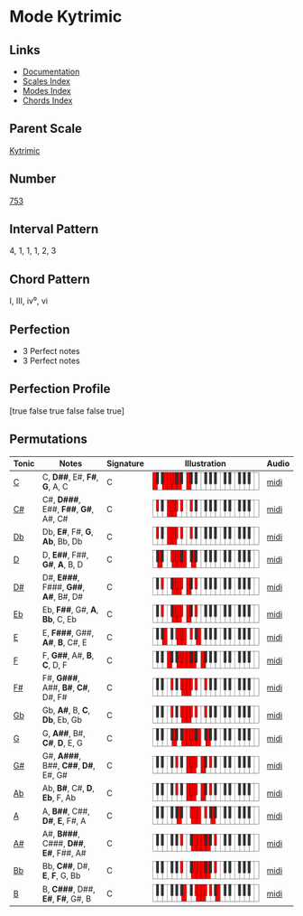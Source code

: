 # Mode Kytrimic

## Links

- [Documentation](index.md)
- [Scales Index](Scales.md)
- [Modes Index](Modes.md)
- [Chords Index](Chords.md)

## Parent Scale

[Kytrimic](ScaleKytrimic.md)

## Number

[753](https://ianring.com/musictheory/scales/753)

## Interval Pattern

4, 1, 1, 1, 2, 3

## Chord Pattern

I, III, iv⁰, vi

## Perfection

- 3 Perfect notes
- 3 Perfect notes

## Perfection Profile

[true false true false false true]

## Permutations

| Tonic | Notes | Signature | Illustration | Audio |
|-------|-------|-----------|--------------|-------|
| [C](ModeCNaturalKytrimic.md) | C, **D##**, E#, **F#**, **G**, A, C | C | ![CNaturalKytrimic](ModeCNaturalKytrimic.png) | [midi](https://github.com/edipermadi/music/blob/main/docs/ModeCNaturalKytrimic.mid?raw=true) |
| [C#](ModeCSharpKytrimic.md) | C#, **D###**, E##, **F##**, **G#**, A#, C# | C | ![CSharpKytrimic](ModeCSharpKytrimic.png) | [midi](https://github.com/edipermadi/music/blob/main/docs/ModeCSharpKytrimic.mid?raw=true) |
| [Db](ModeDFlatKytrimic.md) | Db, **E#**, F#, **G**, **Ab**, Bb, Db | C | ![DFlatKytrimic](ModeDFlatKytrimic.png) | [midi](https://github.com/edipermadi/music/blob/main/docs/ModeDFlatKytrimic.mid?raw=true) |
| [D](ModeDNaturalKytrimic.md) | D, **E##**, F##, **G#**, **A**, B, D | C | ![DNaturalKytrimic](ModeDNaturalKytrimic.png) | [midi](https://github.com/edipermadi/music/blob/main/docs/ModeDNaturalKytrimic.mid?raw=true) |
| [D#](ModeDSharpKytrimic.md) | D#, **E###**, F###, **G##**, **A#**, B#, D# | C | ![DSharpKytrimic](ModeDSharpKytrimic.png) | [midi](https://github.com/edipermadi/music/blob/main/docs/ModeDSharpKytrimic.mid?raw=true) |
| [Eb](ModeEFlatKytrimic.md) | Eb, **F##**, G#, **A**, **Bb**, C, Eb | C | ![EFlatKytrimic](ModeEFlatKytrimic.png) | [midi](https://github.com/edipermadi/music/blob/main/docs/ModeEFlatKytrimic.mid?raw=true) |
| [E](ModeENaturalKytrimic.md) | E, **F###**, G##, **A#**, **B**, C#, E | C | ![ENaturalKytrimic](ModeENaturalKytrimic.png) | [midi](https://github.com/edipermadi/music/blob/main/docs/ModeENaturalKytrimic.mid?raw=true) |
| [F](ModeFNaturalKytrimic.md) | F, **G##**, A#, **B**, **C**, D, F | C | ![FNaturalKytrimic](ModeFNaturalKytrimic.png) | [midi](https://github.com/edipermadi/music/blob/main/docs/ModeFNaturalKytrimic.mid?raw=true) |
| [F#](ModeFSharpKytrimic.md) | F#, **G###**, A##, **B#**, **C#**, D#, F# | C | ![FSharpKytrimic](ModeFSharpKytrimic.png) | [midi](https://github.com/edipermadi/music/blob/main/docs/ModeFSharpKytrimic.mid?raw=true) |
| [Gb](ModeGFlatKytrimic.md) | Gb, **A#**, B, **C**, **Db**, Eb, Gb | C | ![GFlatKytrimic](ModeGFlatKytrimic.png) | [midi](https://github.com/edipermadi/music/blob/main/docs/ModeGFlatKytrimic.mid?raw=true) |
| [G](ModeGNaturalKytrimic.md) | G, **A##**, B#, **C#**, **D**, E, G | C | ![GNaturalKytrimic](ModeGNaturalKytrimic.png) | [midi](https://github.com/edipermadi/music/blob/main/docs/ModeGNaturalKytrimic.mid?raw=true) |
| [G#](ModeGSharpKytrimic.md) | G#, **A###**, B##, **C##**, **D#**, E#, G# | C | ![GSharpKytrimic](ModeGSharpKytrimic.png) | [midi](https://github.com/edipermadi/music/blob/main/docs/ModeGSharpKytrimic.mid?raw=true) |
| [Ab](ModeAFlatKytrimic.md) | Ab, **B#**, C#, **D**, **Eb**, F, Ab | C | ![AFlatKytrimic](ModeAFlatKytrimic.png) | [midi](https://github.com/edipermadi/music/blob/main/docs/ModeAFlatKytrimic.mid?raw=true) |
| [A](ModeANaturalKytrimic.md) | A, **B##**, C##, **D#**, **E**, F#, A | C | ![ANaturalKytrimic](ModeANaturalKytrimic.png) | [midi](https://github.com/edipermadi/music/blob/main/docs/ModeANaturalKytrimic.mid?raw=true) |
| [A#](ModeASharpKytrimic.md) | A#, **B###**, C###, **D##**, **E#**, F##, A# | C | ![ASharpKytrimic](ModeASharpKytrimic.png) | [midi](https://github.com/edipermadi/music/blob/main/docs/ModeASharpKytrimic.mid?raw=true) |
| [Bb](ModeBFlatKytrimic.md) | Bb, **C##**, D#, **E**, **F**, G, Bb | C | ![BFlatKytrimic](ModeBFlatKytrimic.png) | [midi](https://github.com/edipermadi/music/blob/main/docs/ModeBFlatKytrimic.mid?raw=true) |
| [B](ModeBNaturalKytrimic.md) | B, **C###**, D##, **E#**, **F#**, G#, B | C | ![BNaturalKytrimic](ModeBNaturalKytrimic.png) | [midi](https://github.com/edipermadi/music/blob/main/docs/ModeBNaturalKytrimic.mid?raw=true) |
